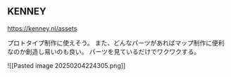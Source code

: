 ## KENNEY
https://kenney.nl/assets

プロトタイプ制作に使えそう。
また、どんなパーツがあればマップ制作に便利なのか創造し易いのも良い。
パーツを見ているだけでワクワクする。

![[Pasted image 20250204224305.png]]